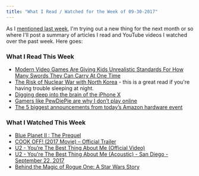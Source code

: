 ```yaml
---
title: "What I Read / Watched for the Week of 09-30-2017"
---
```

<p>As I <a href="https://chrisenns.com/2017/09/read-watched-week-09-22-2017/">mentioned last week</a>, I'm trying out a new thing for the next month or so where I'll post a summary of articles I read and YouTube videos I watched over the past week. Here goes:</p>
<h3>What I Read This Week</h3>
<ul>
<li><a href="http://www.clickhole.com/blogpost/modern-video-games-are-giving-kids-unrealistic-sta-6638">Modern Video Games Are Giving Kids Unrealistic Standards For How Many Swords They Can Carry At One Time</a></li>
<li><a href="https://www.newyorker.com/magazine/2017/09/18/the-risk-of-nuclear-war-with-north-korea">The Risk of Nuclear War with North Korea</a> - this is a great read if you're having trouble sleeping at night.</li>
<li><a href="http://mashable.com/2017/09/14/inside-apple-a11-bionic-and-silicon-team/">Digging deep into the brain of the iPhone X</a></li>
<li><a href="https://www.polygon.com/2017/9/21/16341458/pewdiepie-racial-slurs-online-gaming">Gamers like PewDiePie are why I don’t play online</a></li>
<li><a href="https://www.theverge.com/2017/9/27/16374254/amazon-event-2017-news-recap-echo-spot-fire-tv-hardware">The 5 biggest announcements from today’s Amazon hardware event</a></li>
</ul>
<h3>What I Watched This Week</h3>
<ul>
<li><a href="https://youtu.be/_38JDGnr0vA">Blue Planet II : The Prequel</a></li>
<li><a href="https://youtu.be/1QWLyi03twg">COOK OFF! (2017 Movie) – Official Trailer</a></li>
<li><a href="https://youtu.be/nd_EYo96lmo">U2 - You’re The Best Thing About Me (Official Video)</a></li>
<li><a href="https://youtu.be/aDboYg65Inw">U2 - You're The Best Thing About Me (Acoustic) - San Diego - September 22, 2017</a></li>
<li><a href="https://youtu.be/ZBvi8opWTiQ">Behind the Magic of Rogue One: A Star Wars Story</a></li>
</ul>
